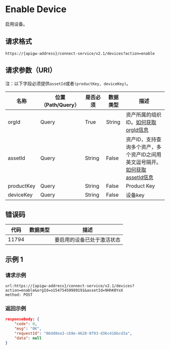 # Enable Device

启用设备。

## 请求格式

```
https://{apigw-address}/connect-service/v2.1/devices?action=enable
```

## 请求参数（URI）

注：以下字段必须提供`assetId`或者`(productKey, deviceKey)`。

| 名称          | 位置（Path/Query） | 是否必须 | 数据类型 | 描述      |
|---------------|------------------|----------|-----------|--------------|
| orgId         | Query            | True     | String    | 资产所属的组织ID。[如何获取orgId信息](/docs/api/zh_CN/latest/api_faqs#orgid-orgid)                |
| assetId  | Query            | String   | False         | 资产ID，支持查询多个资产，多个资产ID之间用英文逗号隔开。[如何获取assetId信息](/docs/api/zh_CN/latest/api_faqs.html#assetid-assetid) |
| productKey | Query            | String  | False          | Product Key      |
| deviceKey | Query            | String   | False         | 设备key          |
    


## 错误码

| 代码| 数据类型 | 描述         |
|-------------|-----------------------------------|-----------------------------|
| 11794 |                | 要启用的设备已处于激活状态             |


## 示例 1

### 请求示例

```
url:https://{apigw-address}/connect-service/v2.1/devices?action=enable&orgId=o15475450989191&assetId=9HhK0YxX
method: POST
```

### 返回示例

```json
responseBody: {
	"code": 0,
	"msg": "OK",
	"requestId": "06dd8ea3-cb9e-4628-8f93-d36c416bcd3a",
	"data": null
}
```

